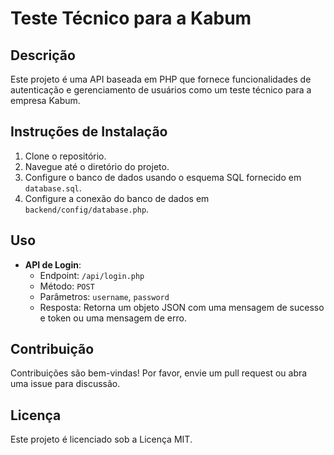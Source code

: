 # Teste Técnico para a Kabum

## Descrição
Este projeto é uma API baseada em PHP que fornece funcionalidades de autenticação e gerenciamento de usuários como um teste técnico para a empresa Kabum.

## Instruções de Instalação
1. Clone o repositório.
2. Navegue até o diretório do projeto.
3. Configure o banco de dados usando o esquema SQL fornecido em `database.sql`.
4. Configure a conexão do banco de dados em `backend/config/database.php`.

## Uso
- **API de Login**: 
  - Endpoint: `/api/login.php`
  - Método: `POST`
  - Parâmetros: `username`, `password`
  - Resposta: Retorna um objeto JSON com uma mensagem de sucesso e token ou uma mensagem de erro.

## Contribuição
Contribuições são bem-vindas! Por favor, envie um pull request ou abra uma issue para discussão.

## Licença
Este projeto é licenciado sob a Licença MIT.
